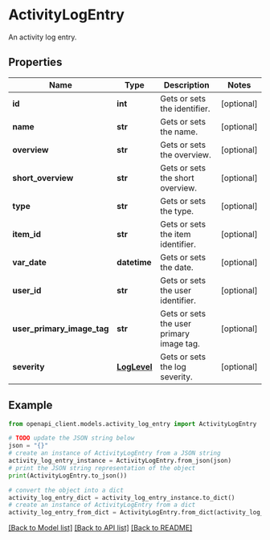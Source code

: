 # ActivityLogEntry

An activity log entry.

## Properties

Name | Type | Description | Notes
------------ | ------------- | ------------- | -------------
**id** | **int** | Gets or sets the identifier. | [optional] 
**name** | **str** | Gets or sets the name. | [optional] 
**overview** | **str** | Gets or sets the overview. | [optional] 
**short_overview** | **str** | Gets or sets the short overview. | [optional] 
**type** | **str** | Gets or sets the type. | [optional] 
**item_id** | **str** | Gets or sets the item identifier. | [optional] 
**var_date** | **datetime** | Gets or sets the date. | [optional] 
**user_id** | **str** | Gets or sets the user identifier. | [optional] 
**user_primary_image_tag** | **str** | Gets or sets the user primary image tag. | [optional] 
**severity** | [**LogLevel**](LogLevel.md) | Gets or sets the log severity. | [optional] 

## Example

```python
from openapi_client.models.activity_log_entry import ActivityLogEntry

# TODO update the JSON string below
json = "{}"
# create an instance of ActivityLogEntry from a JSON string
activity_log_entry_instance = ActivityLogEntry.from_json(json)
# print the JSON string representation of the object
print(ActivityLogEntry.to_json())

# convert the object into a dict
activity_log_entry_dict = activity_log_entry_instance.to_dict()
# create an instance of ActivityLogEntry from a dict
activity_log_entry_from_dict = ActivityLogEntry.from_dict(activity_log_entry_dict)
```
[[Back to Model list]](../README.md#documentation-for-models) [[Back to API list]](../README.md#documentation-for-api-endpoints) [[Back to README]](../README.md)


